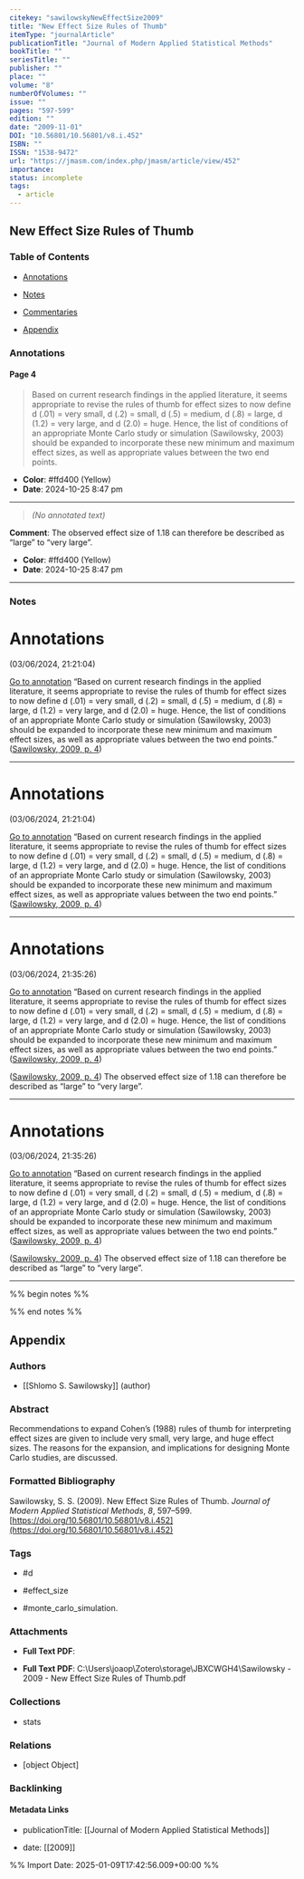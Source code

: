 ```yaml
---
citekey: "sawilowskyNewEffectSize2009"
title: "New Effect Size Rules of Thumb"
itemType: "journalArticle"
publicationTitle: "Journal of Modern Applied Statistical Methods"
bookTitle: ""
seriesTitle: ""
publisher: ""
place: ""
volume: "8"
numberOfVolumes: ""
issue: ""
pages: "597-599"
edition: ""
date: "2009-11-01"
DOI: "10.56801/10.56801/v8.i.452"
ISBN: ""
ISSN: "1538-9472"
url: "https://jmasm.com/index.php/jmasm/article/view/452"
importance: 
status: incomplete
tags:
  - article
---
```


## New Effect Size Rules of Thumb

### Table of Contents

- [Annotations](#annotations)

- [Notes](#notes)

+ [Commentaries](#commentaries)

- [Appendix](#appendix)

### Annotations




#### Page 4







> Based on current research findings in the applied literature, it seems appropriate to revise the rules of thumb for effect sizes to now define d (.01) = very small, d (.2) = small, d (.5) = medium, d (.8) = large, d (1.2) = very large, and d (2.0) = huge. Hence, the list of conditions of an appropriate Monte Carlo study or simulation (Sawilowsky, 2003) should be expanded to incorporate these new minimum and maximum effect sizes, as well as appropriate values between the two end points.





- **Color**: #ffd400 (Yellow)
- **Date**: 2024-10-25 8:47 pm

---






> *(No annotated text)*



**Comment**: The observed effect size of 1.18 can therefore be described as “large” to “very large”.


- **Color**: #ffd400 (Yellow)
- **Date**: 2024-10-25 8:47 pm

---





### Notes



# Annotations  
(03/06/2024, 21:21:04)

[Go to annotation](zotero://open-pdf/library/items/LAXNZMCM?page=4&annotation=9HNLBU6V) “Based on current research findings in the applied literature, it seems appropriate to revise the rules of thumb for effect sizes to now define d (.01) = very small, d (.2) = small, d (.5) = medium, d (.8) = large, d (1.2) = very large, and d (2.0) = huge. Hence, the list of conditions of an appropriate Monte Carlo study or simulation (Sawilowsky, 2003) should be expanded to incorporate these new minimum and maximum effect sizes, as well as appropriate values between the two end points.” ([Sawilowsky, 2009, p. 4](zotero://select/library/items/ZY8DYNN6))

---

# Annotations  
(03/06/2024, 21:21:04)

[Go to annotation](zotero://open-pdf/library/items/undefinedLAXNZMCM?page=4&annotation=9HNLBU6V) “Based on current research findings in the applied literature, it seems appropriate to revise the rules of thumb for effect sizes to now define d (.01) = very small, d (.2) = small, d (.5) = medium, d (.8) = large, d (1.2) = very large, and d (2.0) = huge. Hence, the list of conditions of an appropriate Monte Carlo study or simulation (Sawilowsky, 2003) should be expanded to incorporate these new minimum and maximum effect sizes, as well as appropriate values between the two end points.” ([Sawilowsky, 2009, p. 4](zotero://select/library/items/undefined9I5RHFQS))

---

# Annotations  
(03/06/2024, 21:35:26)

[Go to annotation](zotero://open-pdf/library/items/LAXNZMCM?page=4&annotation=9HNLBU6V) “Based on current research findings in the applied literature, it seems appropriate to revise the rules of thumb for effect sizes to now define d (.01) = very small, d (.2) = small, d (.5) = medium, d (.8) = large, d (1.2) = very large, and d (2.0) = huge. Hence, the list of conditions of an appropriate Monte Carlo study or simulation (Sawilowsky, 2003) should be expanded to incorporate these new minimum and maximum effect sizes, as well as appropriate values between the two end points.” ([Sawilowsky, 2009, p. 4](zotero://select/library/items/ZY8DYNN6))

([Sawilowsky, 2009, p. 4](zotero://select/library/items/ZY8DYNN6)) The observed effect size of 1.18 can therefore be described as “large” to “very large”.

---

# Annotations  
(03/06/2024, 21:35:26)

[Go to annotation](zotero://open-pdf/library/items/undefinedLAXNZMCM?page=4&annotation=9HNLBU6V) “Based on current research findings in the applied literature, it seems appropriate to revise the rules of thumb for effect sizes to now define d (.01) = very small, d (.2) = small, d (.5) = medium, d (.8) = large, d (1.2) = very large, and d (2.0) = huge. Hence, the list of conditions of an appropriate Monte Carlo study or simulation (Sawilowsky, 2003) should be expanded to incorporate these new minimum and maximum effect sizes, as well as appropriate values between the two end points.” ([Sawilowsky, 2009, p. 4](zotero://select/library/items/undefined9I5RHFQS))

([Sawilowsky, 2009, p. 4](zotero://select/library/items/undefined9I5RHFQS)) The observed effect size of 1.18 can therefore be described as “large” to “very large”.

---



%% begin notes %%

<!-- Write your personal notes here -->

%% end notes %%

## Appendix

### Authors


- [[Shlomo S. Sawilowsky]] (author)



### Abstract

Recommendations to expand Cohen’s (1988) rules of thumb for interpreting effect sizes are given to include very small, very large, and huge effect sizes. The reasons for the expansion, and implications for designing Monte Carlo studies, are discussed.


### Formatted Bibliography

Sawilowsky, S. S. (2009). New Effect Size Rules of Thumb. _Journal of Modern Applied Statistical Methods_, _8_, 597–599. [https://doi.org/10.56801/10.56801/v8.i.452](https://doi.org/10.56801/10.56801/v8.i.452)


### Tags


- #d

- #effect_size

- #monte_carlo_simulation.




### Attachments


- **Full Text PDF**: 

- **Full Text PDF**: C:\Users\joaop\Zotero\storage\JBXCWGH4\Sawilowsky - 2009 - New Effect Size Rules of Thumb.pdf




### Collections


- stats




### Relations


- [object Object]



### Backlinking


#### Metadata Links


- publicationTitle: [[Journal of Modern Applied Statistical Methods]]




- date: [[2009]]





<!-- Any additional notes or comments -->


%% Import Date: 2025-01-09T17:42:56.009+00:00 %%
